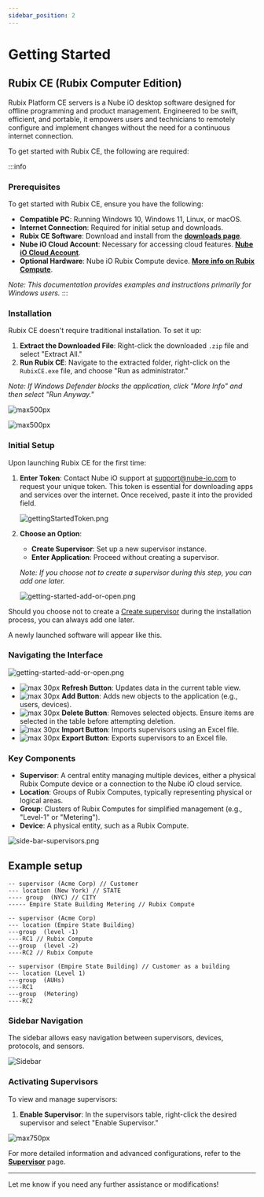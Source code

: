 ```yaml
---
sidebar_position: 2
---
```

# Getting Started
## Rubix CE (Rubix Computer Edition)

Rubix Platform CE servers is a Nube iO desktop software designed for offline programming and product management. 
Engineered to be swift, efficient, and portable, it empowers users and technicians
to remotely configure and implement changes without the need for a continuous internet connection.

To get started with Rubix CE, the following are required:

:::info
### Prerequisites

To get started with Rubix CE, ensure you have the following:

- **Compatible PC**: Running Windows 10, Windows 11, Linux, or macOS.
- **Internet Connection**: Required for initial setup and downloads.
- **Rubix CE Software**: Download and install from the **[downloads page](download.md#download)**.
- **Nube iO Cloud Account**: Necessary for accessing cloud features. **[Nube iO Cloud Account](docker.md#nube-io-cloud-account)**.
- **Optional Hardware**: Nube iO Rubix Compute device. **[More info on Rubix Compute](../../hardware/controllers/supervisors/rubix-compute/user-manual.md)**.

*Note: This documentation provides examples and instructions primarily for Windows users.*
:::

### Installation

Rubix CE doesn't require traditional installation. To set it up:

1. **Extract the Downloaded File**: Right-click the downloaded `.zip` file and select "Extract All."
2. **Run Rubix CE**: Navigate to the extracted folder, right-click on the `RubixCE.exe` file, and choose "Run as administrator."

*Note: If Windows Defender blocks the application, click "More Info" and then select "Run Anyway."*


![max500px](../img/apps/more-info.png)


![max500px](../img/apps/run-anyway.png)

### Initial Setup ###

Upon launching Rubix CE for the first time:

1. **Enter Token**: Contact Nube iO support at [support@nube-io.com](mailto:support@nube-io.com) to request your unique token. This token is essential for downloading apps and services over the internet. Once received, paste it into the provided field.

   ![gettingStartedToken.png](../img/apps/getting-started-token.png)

2. **Choose an Option**:
   - **Create Supervisor**: Set up a new supervisor instance.
   - **Enter Application**: Proceed without creating a supervisor.

   *Note: If you choose not to create a supervisor during this step, you can add one later.*

   ![getting-started-add-or-open.png](../img/apps/getting-started-add-or-open.png)


Should you choose not to create a [Create supervisor](supervisor.md#supervisor) during the installation process, you can always add one later.



A newly launched software will appear like this.

 ### Navigating the Interface

![getting-started-add-or-open.png](../img/apps/fresh-start.png)

- ![max 30px](../img/apps/refresh-button1.png)  **Refresh Button**: Updates data in the current table view.
- ![max 30px](../img/apps/add-button1.png) **Add Button**: Adds new objects to the application (e.g., users, devices).
- ![max 30px](../img/apps/delete-button1.png) **Delete Button**: Removes selected objects. Ensure items are selected in the table before attempting deletion.
- ![max 30px](../img/apps/import-button1.png) **Import Button**: Imports supervisors using an Excel file.
- ![max 30px](../img/apps/export-button1.png) **Export Button**: Exports supervisors to an Excel file.

### Key Components

- **Supervisor**: A central entity managing multiple devices, either a physical Rubix Compute device or a connection to the Nube iO cloud service.
- **Location**: Groups of Rubix Computes, typically representing physical or logical areas.
- **Group**: Clusters of Rubix Computes for simplified management (e.g., "Level-1" or "Metering").
- **Device**: A physical entity, such as a Rubix Compute.

![side-bar-supervisors.png](img/side-bar-supervisors.png)

## Example setup

```
-- supervisor (Acme Corp) // Customer
--- location (New York) // STATE
---- group  (NYC) // CITY
----- Empire State Building Metering // Rubix Compute
```

```
-- supervisor (Acme Corp) 
--- location (Empire State Building)
---group  (level -1) 
----RC1 // Rubix Compute
---group  (level -2)
----RC2 // Rubix Compute
```

```
-- supervisor (Empire State Building) // Customer as a building
--- location (Level 1)
---group  (AUHs)
----RC1 
---group  (Metering)
----RC2
```

### Sidebar Navigation

The sidebar allows easy navigation between supervisors, devices, protocols, and sensors.

![Sidebar](img/sidebar.png)


### Activating Supervisors

To view and manage supervisors:

1. **Enable Supervisor**: In the supervisors table, right-click the desired supervisor and select "Enable Supervisor."

  ![max750px](img/enable-supervisor.png)

For more detailed information and advanced configurations, refer to the **[Supervisor](supervisor.md)** page.

---

Let me know if you need any further assistance or modifications!










